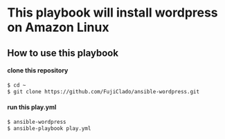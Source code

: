 # This playbook will install wordpress on Amazon Linux


## How to use this playbook

#### clone this repository

```bash
$ cd ~
$ git clone https://github.com/FujiClado/ansible-wordpress.git
```

#### run this play.yml

```bash
$ ansible-wordpress
$ ansible-playbook play.yml
```